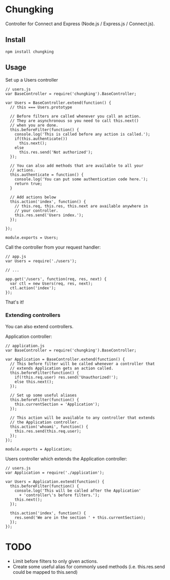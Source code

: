 # Chungking 

Controller for Connect and Express (Node.js / Express.js /
Connect.js).

## Install

    npm install chungking

## Usage

Set up a Users controller

    // users.js
    var BaseController = require('chungking').BaseController;

    var Users = BaseController.extend(function() {
      // this === Users.prototype

      // Before filters are called whenever you call an action.
      // They are asynchronous so you need to call this.next()
      // when you are done.
      this.beforeFilter(function() {
        console.log('This is called before any action is called.');
        if(this.authenticate())
          this.next();
        else
          this.res.send('Not authorized');
      });
      
      // You can also add methods that are available to all your
      // actions.
      this.authenticate = function() {
        console.log('You can put some authentication code here.');
        return true;
      }

      // Add actions below
      this.action('index', function() {
        // this.req, this.res, this.next are available anywhere in
        // your controller.
        this.res.send('Users index.');
      });

    });
    
    module.exports = Users;

Call the controller from your request handler:

    // app.js
    var Users = require('./users');

    // ...

    app.get('/users', function(req, res, next) {
      var ctl = new Users(req, res, next);
      ctl.action('index');
    });

That's it!

### Extending controllers

You can also extend controllers.

Application controller:

    // application.js
    var BaseController = require('chungking').BaseController;

    var Application = BaseController.extend(function() {
      // This before filter will be called whenever a controller that
      // extends Application gets an action called.
      this.beforeFilter(function() {
        if(!this.req.user) res.send('Unauthorized!');
        else this.next();
      });

      // Set up some useful aliases
      this.beforeFilter(function() {
        this.currentSection = 'Application');
      });

      // This action will be available to any controller that extends
      // the Application controller.
      this.action('whoami', function() {
        this.res.send(this.req.user);
      });
    });
    
    module.exports = Application;

Users controller which extends the Application controller:


    // users.js
    var Application = require('./application');

    var Users = Application.extend(function() {
      this.beforeFilter(function() {
        console.log('This will be called after the Application'
          + 'controller\'s before filters.');
        this.next();
      });
      
      this.action('index', function() {
        res.send('We are in the section ' + this.currentSection);
      });
    });

# TODO #

- Limit before filters to only given actions.
- Create some useful alias for commonly used methods (i.e. this.res.send could be mapped to this.send)
